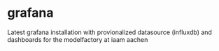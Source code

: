 # grafana

Latest grafana installation with provionalized datasource (influxdb) and dashboards for the modelfactory at iaam aachen
